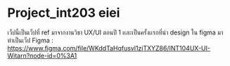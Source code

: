 # Project_int203 eiei
เว็ปนี้เป็นเว็ปที่ ref มาจากงานวิชา UX/UI ตอนปี 1 
เเละเป็นครั้งเเรกที่นำ design ใน figma มาทำเป็นเว็ป
Figma : https://www.figma.com/file/WKddTaHqfusvl1zjTXYZ86/INT104UX-UI-Witarn?node-id=0%3A1